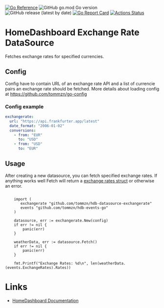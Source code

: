 [![Go Reference](https://pkg.go.dev/badge/github.com/tommzn/hdb-datasource-exchangerate.svg)](https://pkg.go.dev/github.com/tommzn/hdb-datasource-exchangerate)
![GitHub go.mod Go version](https://img.shields.io/github/go-mod/go-version/tommzn/hdb-datasource-exchangerate)
![GitHub release (latest by date)](https://img.shields.io/github/v/release/tommzn/hdb-datasource-exchangerate)
[![Go Report Card](https://goreportcard.com/badge/github.com/tommzn/hdb-datasource-exchangerate)](https://goreportcard.com/report/github.com/tommzn/hdb-datasource-exchangerate)
[![Actions Status](https://github.com/tommzn/hdb-datasource-exchangerate/actions/workflows/go.pkg.auto-ci.yml/badge.svg)](https://github.com/tommzn/hdb-datasource-exchangerate/actions)

# HomeDashboard Exchange Rate DataSource
Fetches exchange rates for specified currencies.

## Config
Config have to contain URL of an exchange rate API and a list of currencie pairs an exchange rate should be fetched.
More details about loading config at https://github.com/tommzn/go-config

### Config example
```yaml
exchangerate:
  url: "https://api.frankfurter.app/latest"
  date_format: "2006-01-02"
  conversions:
    - from: "EUR"
      to: "USD"
    - from: "USD"
      to: "EUR"
```

## Usage
After creating a new datasource, you can fetch specified exchange rates. If anything works well Fetch will return a [exchange rates struct](https://github.com/tommzn/hdb-events-go/blob/main/exchangerate.pb.go) or otherwise an error.
```golang

    import (
       exchangerate "github.com/tommzn/hdb-datasource-exchangerate"  
       events "github.com/tommzn/hdb-events-go"  
    )
    
    datasource, err := exchangerate.New(config)
    if err != nil {
        panic(err)
    }

    weatherData, err := datasource.Fetch()
    if err != nil {
        panic(err)
    }

    fmt.Printf("Exchange Rates: %d\n", len(weatherData.(events.ExchangeRates).Rates))
```

# Links
- [HomeDashboard Documentation](https://github.com/tommzn/hdb-docs/wiki)
